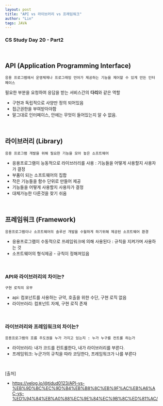 ```yaml
---
layout: post
title: "API vs 라이브러리 vs 프레임워크"
author: "Lin"
tags: JAVA 
---
```

### CS Study Day 20 - Part2

<br>

## API (Application Programming Interface)
`응용 프로그램에서 운영체제나 프로그래밍 언어가 제공하는 기능을 제어할 수 있게 만든 인터페이스`

필요한 부분을 요청하여 응답을 받는 서비스간의 **다리**와 같은 역할

- 구현과 독립적으로 사양만 정의 되어있음
- 접근권한을 부여받아야함
- 말그대로 인터페이스, 안에는 무엇이 들어있는지 알 수 없음.

<br>

## 라이브러리 (Library)
`응용 프로그램 개발을 위해 필요한 기능을 모아 놓은 소프트웨어`

- 응용프로그램이 능동적으로 라이브러리를 사용 : 기능들을 어떻게 사용할지 사용자가 결정
- 부품이 되는 소프트웨어의 집합
- 작은 기능들을 함수 단위로 만들어 제공
- 기능들을 어떻게 사용할지 사용자가 결정
- 대체가능한 다른것을 찾기 쉬움

<br>

## 프레임워크 (Framework)
`응용프로그램이나 소프트웨어의 솔루션 개발을 수월하게 하기위해 제공된 소프트웨어 환경`

- 응용프로그램이 수동적으로 프레임워크에 의해 사용된다 : 규칙을 지켜가며 사용하는 것
- 소프트웨어의 형식제공 - 규칙이 정해져있음

<br>

### API와 라이브러리의 차이는?
`구현 로직의 유무`

- api: 컴포넌트를 사용하는 규약, 호출을 위한 수단, 구현 로직 없음
- 라이브러리: 컴포넌트 자체, 구현 로직 존재

<br>

### 라이브러리와 프레임워크의 차이는?
`응용프로그램의 흐름 주도권을 누가 가지고 있는지 : 누가 누구를 컨트롤 하는가`

- 라이브러리: 내가 코드를 컨트롤한다, 내가 라이브러리를 부른다.
- 프레임워크: 누군가의 규칙을 따라 코딩한다, 프레임워크가 나를 부른다
  



<br>

[출처]

- <https://velog.io/@tjdud0123/API-vs-%EB%9D%BC%EC%9D%B4%EB%B8%8C%EB%9F%AC%EB%A6%AC-vs-%ED%94%84%EB%A0%88%EC%9E%84%EC%9B%8C%ED%81%AC/>